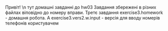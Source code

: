 Привіт! \n
тут домашні завданні до hw03
Завдання збережені в різних файлах віповідно до номеру вправи.
Третє завдання exercise3.homework - домашня робота. А exercise3.vers2.w.input - версія для вводу номерів телефонів користувачем